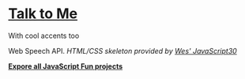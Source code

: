 # [Talk to Me](https://yihwan.github.io/todo-list/)
With cool accents too

Web Speech API. *HTML/CSS skeleton provided by [Wes' JavaScript30](https://javascript30.com/)*

**[Expore all JavaScript Fun projects](https://yihwan.github.io/javascript-fun/)**
